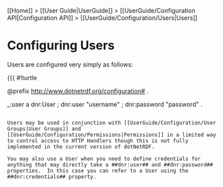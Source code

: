 [[Home]] > [[User Guide|UserGuide]] > [[UserGuide/Configuration API|Configuration API]] > [[UserGuide/Configuration/Users|Users]]

# Configuring Users 

Users are configured very simply as follows:

{{{
#!turtle

@prefix <http://www.dotnetrdf.org/configuration#> .

_:user a dnr:User ;
  dnr:user "username" ;
  dnr:password "password" .
```

Users may be used in conjunction with [[UserGuide/Configuration/User Groups|User Groups]] and [[UserGuide/Configuration/Permissions|Permissions]] in a limited way to control access to HTTP Handlers though this is not fully implemented in the current version of dotNetRDF.

You may also use a User when you need to define credentials for anything that may directly take a ##dnr:user## and ##dnr:password## properties.  In this case you can refer to a User using the ##dnr:credentials## property.